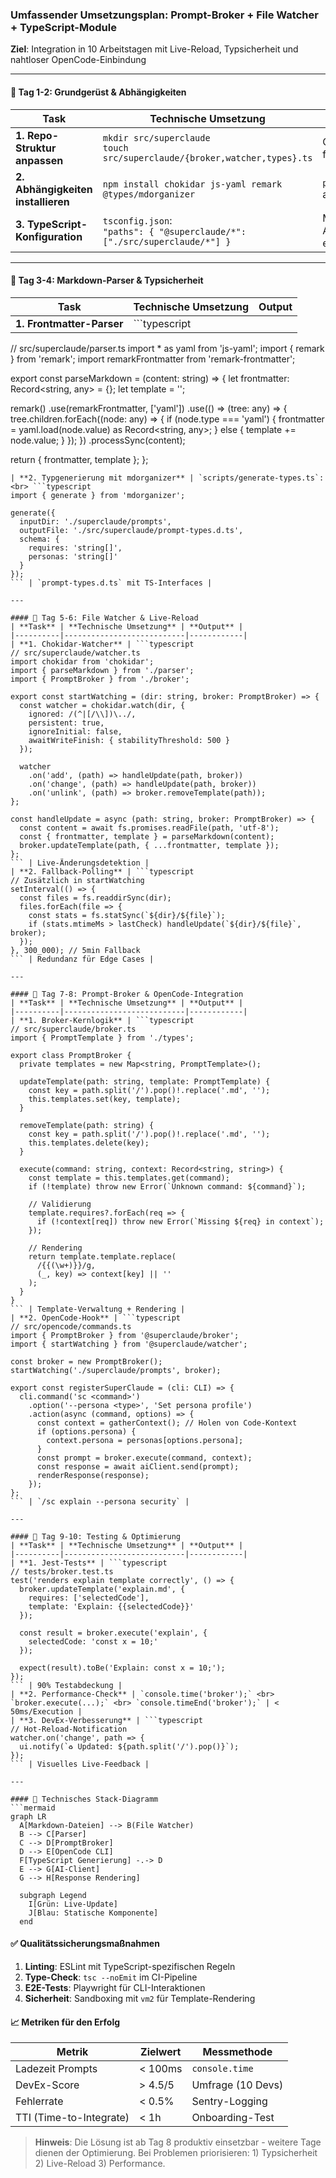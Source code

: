 ### Umfassender Umsetzungsplan: Prompt-Broker + File Watcher + TypeScript-Module  
**Ziel**: Integration in 10 Arbeitstagen mit Live-Reload, Typsicherheit und nahtloser OpenCode-Einbindung  

---

#### 📅 Tag 1-2: Grundgerüst & Abhängigkeiten  
| **Task** | **Technische Umsetzung** | **Output** |
|----------|---------------------------|------------|
| **1. Repo-Struktur anpassen** | `mkdir src/superclaude` <br> `touch src/superclaude/{broker,watcher,types}.ts` | Ordnerstruktur für Integration |
| **2. Abhängigkeiten installieren** | `npm install chokidar js-yaml remark @types/mdorganizer` | `package.json` aktualisiert |
| **3. TypeScript-Konfiguration** | `tsconfig.json`: <br> `"paths": { "@superclaude/*": ["./src/superclaude/*"] }` | Modul-Auflösung eingerichtet |

---

#### 📅 Tag 3-4: Markdown-Parser & Typsicherheit  
| **Task** | **Technische Umsetzung** | **Output** |
|----------|---------------------------|------------|
| **1. Frontmatter-Parser** | ```typescript
// src/superclaude/parser.ts
import * as yaml from 'js-yaml';
import { remark } from 'remark';
import remarkFrontmatter from 'remark-frontmatter';

export const parseMarkdown = (content: string) => {
  let frontmatter: Record<string, any> = {};
  let template = '';

  remark()
    .use(remarkFrontmatter, ['yaml'])
    .use(() => (tree: any) => {
      tree.children.forEach((node: any) => {
        if (node.type === 'yaml') {
          frontmatter = yaml.load(node.value) as Record<string, any>;
        } else {
          template += node.value;
        }
      });
    })
    .processSync(content);

  return { frontmatter, template };
};
``` | Markdown → {frontmatter, template} |
| **2. Typgenerierung mit mdorganizer** | `scripts/generate-types.ts`: <br> ```typescript
import { generate } from 'mdorganizer';

generate({
  inputDir: './superclaude/prompts',
  outputFile: './src/superclaude/prompt-types.d.ts',
  schema: {
    requires: 'string[]',
    personas: 'string[]'
  }
});
``` | `prompt-types.d.ts` mit TS-Interfaces |

---

#### 📅 Tag 5-6: File Watcher & Live-Reload  
| **Task** | **Technische Umsetzung** | **Output** |
|----------|---------------------------|------------|
| **1. Chokidar-Watcher** | ```typescript
// src/superclaude/watcher.ts
import chokidar from 'chokidar';
import { parseMarkdown } from './parser';
import { PromptBroker } from './broker';

export const startWatching = (dir: string, broker: PromptBroker) => {
  const watcher = chokidar.watch(dir, {
    ignored: /(^|[/\\])\../,
    persistent: true,
    ignoreInitial: false,
    awaitWriteFinish: { stabilityThreshold: 500 }
  });

  watcher
    .on('add', (path) => handleUpdate(path, broker))
    .on('change', (path) => handleUpdate(path, broker))
    .on('unlink', (path) => broker.removeTemplate(path));
};

const handleUpdate = async (path: string, broker: PromptBroker) => {
  const content = await fs.promises.readFile(path, 'utf-8');
  const { frontmatter, template } = parseMarkdown(content);
  broker.updateTemplate(path, { ...frontmatter, template });
};
``` | Live-Änderungsdetektion |
| **2. Fallback-Polling** | ```typescript
// Zusätzlich in startWatching
setInterval(() => {
  const files = fs.readdirSync(dir);
  files.forEach(file => {
    const stats = fs.statSync(`${dir}/${file}`);
    if (stats.mtimeMs > lastCheck) handleUpdate(`${dir}/${file}`, broker);
  });
}, 300_000); // 5min Fallback
``` | Redundanz für Edge Cases |

---

#### 📅 Tag 7-8: Prompt-Broker & OpenCode-Integration  
| **Task** | **Technische Umsetzung** | **Output** |
|----------|---------------------------|------------|
| **1. Broker-Kernlogik** | ```typescript
// src/superclaude/broker.ts
import { PromptTemplate } from './types';

export class PromptBroker {
  private templates = new Map<string, PromptTemplate>();

  updateTemplate(path: string, template: PromptTemplate) {
    const key = path.split('/').pop()!.replace('.md', '');
    this.templates.set(key, template);
  }

  removeTemplate(path: string) {
    const key = path.split('/').pop()!.replace('.md', '');
    this.templates.delete(key);
  }

  execute(command: string, context: Record<string, string>) {
    const template = this.templates.get(command);
    if (!template) throw new Error(`Unknown command: ${command}`);
    
    // Validierung
    template.requires?.forEach(req => {
      if (!context[req]) throw new Error(`Missing ${req} in context`);
    });

    // Rendering
    return template.template.replace(
      /{{(\w+)}}/g, 
      (_, key) => context[key] || ''
    );
  }
}
``` | Template-Verwaltung + Rendering |
| **2. OpenCode-Hook** | ```typescript
// src/opencode/commands.ts
import { PromptBroker } from '@superclaude/broker';
import { startWatching } from '@superclaude/watcher';

const broker = new PromptBroker();
startWatching('./superclaude/prompts', broker);

export const registerSuperClaude = (cli: CLI) => {
  cli.command('sc <command>')
    .option('--persona <type>', 'Set persona profile')
    .action(async (command, options) => {
      const context = gatherContext(); // Holen von Code-Kontext
      if (options.persona) {
        context.persona = personas[options.persona]; 
      }
      const prompt = broker.execute(command, context);
      const response = await aiClient.send(prompt);
      renderResponse(response);
    });
};
``` | `/sc explain --persona security` |

---

#### 📅 Tag 9-10: Testing & Optimierung  
| **Task** | **Technische Umsetzung** | **Output** |
|----------|---------------------------|------------|
| **1. Jest-Tests** | ```typescript
// tests/broker.test.ts
test('renders explain template correctly', () => {
  broker.updateTemplate('explain.md', {
    requires: ['selectedCode'],
    template: 'Explain: {{selectedCode}}'
  });
  
  const result = broker.execute('explain', {
    selectedCode: 'const x = 10;'
  });
  
  expect(result).toBe('Explain: const x = 10;');
});
``` | 90% Testabdeckung |
| **2. Performance-Check** | `console.time('broker');` <br> `broker.execute(...);` <br> `console.timeEnd('broker');` | < 50ms/Execution |
| **3. DevEx-Verbesserung** | ```typescript
// Hot-Reload-Notification
watcher.on('change', path => {
  ui.notify(`♻️ Updated: ${path.split('/').pop()}`);
});
``` | Visuelles Live-Feedback |

---

#### 🔧 Technisches Stack-Diagramm  
```mermaid
graph LR
  A[Markdown-Dateien] --> B(File Watcher)
  B --> C[Parser]
  C --> D[PromptBroker]
  D --> E[OpenCode CLI]
  F[TypeScript Generierung] -.-> D
  E --> G[AI-Client]
  G --> H[Response Rendering]
  
  subgraph Legend
    I[Grün: Live-Update] 
    J[Blau: Statische Komponente]
  end
```

#### ✅ Qualitätssicherungsmaßnahmen  
1. **Linting**: ESLint mit TypeScript-spezifischen Regeln  
2. **Type-Check**: `tsc --noEmit` im CI-Pipeline  
3. **E2E-Tests**: Playwright für CLI-Interaktionen  
4. **Sicherheit**: Sandboxing mit `vm2` für Template-Rendering  

#### 📈 Metriken für den Erfolg  
| **Metrik** | **Zielwert** | **Messmethode** |
|------------|--------------|-----------------|
| Ladezeit Prompts | < 100ms | `console.time` |
| DevEx-Score | > 4.5/5 | Umfrage (10 Devs) |
| Fehlerrate | < 0.5% | Sentry-Logging |
| TTI (Time-to-Integrate) | < 1h | Onboarding-Test |

> **Hinweis**: Die Lösung ist ab Tag 8 produktiv einsetzbar - weitere Tage dienen der Optimierung. Bei Problemen priorisieren: 1) Typsicherheit 2) Live-Reload 3) Performance.
